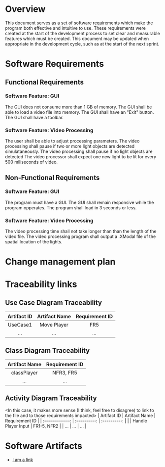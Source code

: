 # Overview

This document serves as a set of software requirements which make the program both effective and intuitive to use. These requirements were created at the start of the development process to set clear and measurable features which must be created. This document may be updated when appropriate in the development cycle, such as at the start of the next sprint.

# Software Requirements

<Describe the structure of this section>

## Functional Requirements

### Software Feature: GUI

The GUI does not consume more than 1 GB of memory.
The GUI shall be able to load a video file into memory.
The GUI shall have an "Exit" button.
The GUI shall have a toolbar.

### Software Feature: Video Processing

The user shall be able to adjust processing parameters.
The video processing shall pause if two or more light objects are detected simulataneously.
The video processing shall pause if no light objects are detected
The video processor shall expect one new light to be lit for every 500 miliseconds of video.

  
## Non-Functional Requirements

### Software Feature: GUI

The program must have a GUI.
The GUI shall remain responsive while the program opperates.
The program shall load in 3 seconds or less.

### Software Feature: Video Processing

The video processing time shall not take longer than than the length of the video file.
The video processing program shall output a .XModal file of the spatial location of the lights.
  
# Change management plan
  
<Description of what this section is>
  
# Traceability links
  
<Description of this section>
  
## Use Case Diagram Traceability
  
| Artifact ID | Artifact Name | Requirement ID |
| :-------------: | :----------: | :----------: |
| UseCase1 | Move Player | FR5 |
| … | … | … |
  
## Class Diagram Traceability
  
| Artifact Name | Requirement ID |
| :-------------: |:----------: |
| classPlayer | NFR3, FR5 |
| … | … | … |
  
## Activity Diagram Traceability
  
<In this case, it makes more sense (I think, feel free to disagree) to link
to the file and to those requirements impacted>
| Artifact ID | Artifact Name | Requirement ID |
| :-------------: | :----------: | :----------: |
| <filename> | Handle Player Input | FR1-5, NFR2 |
| … | … | … |
  
# Software Artifacts
  
<Describe the purpose of this section>
  
* [I am a link](to_some_file.pdf)
